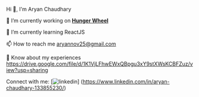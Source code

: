 

<!--
**aryannov25/aryannov25** is a ✨ _special_ ✨ repository because its `README.md` (this file) appears on your GitHub profile.

Here are some ideas to get you started:

- 🔭 I’m currently working on ...
- 🌱 I’m currently learning ...
- 👯 I’m looking to collaborate on ...
- 🤔 I’m looking for help with ...
- 💬 Ask me about ...
- 📫 How to reach me: ...
- 😄 Pronouns: ...
- ⚡ Fun fact: ...
-->


Hi 👋, I'm Aryan Chaudhary

🔭 I’m currently working on  **[Hunger Wheel](https://food-delivering-app.netlify.app/)**

🌱 I’m currently learning ReactJS

📫 How to reach me aryannov25@gmail.com

📄 Know about my experiences https://drive.google.com/file/d/1K1VjLFhwEWxQBpgu3xY9stXWsKCBFZuz/view?usp=sharing

Connect with me: [![linkedin](https://img.shields.io/badge/LinkedIn-0077B5?style=for-the-badge&logo=linkedin&logoColor=white)]
(https://www.linkedin.com/in/aryan-chaudhary-133855230/)
